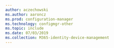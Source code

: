 ```yaml
---
author: aczechowski
ms.author: aaroncz
ms.prod: configuration-manager
ms.technology: configmgr-other
ms.topic: include
ms.date: 07/03/2019
ms.collection: M365-identity-device-management
---
```


